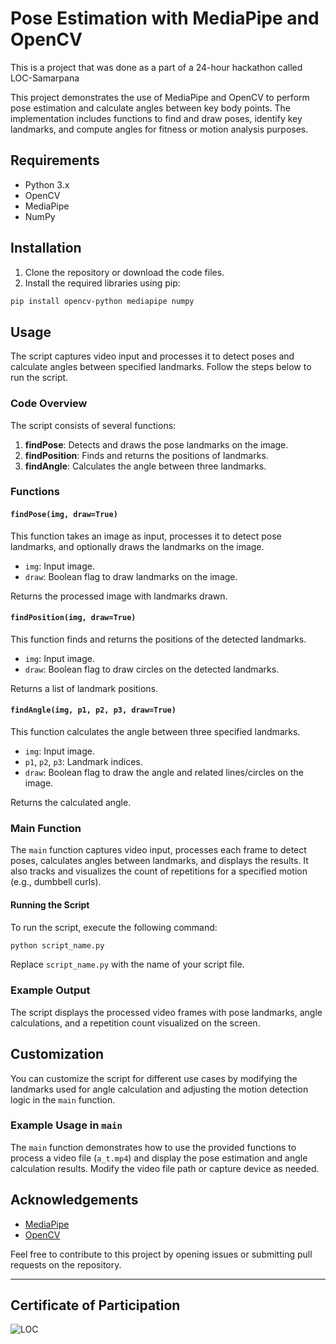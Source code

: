 # Pose Estimation with MediaPipe and OpenCV

This is a project that was done as a part of a 24-hour hackathon called LOC-Samarpana

This project demonstrates the use of MediaPipe and OpenCV to perform pose estimation and calculate angles between key body points. The implementation includes functions to find and draw poses, identify key landmarks, and compute angles for fitness or motion analysis purposes.

## Requirements

- Python 3.x
- OpenCV
- MediaPipe
- NumPy

## Installation

1. Clone the repository or download the code files.
2. Install the required libraries using pip:

```bash
pip install opencv-python mediapipe numpy
```

## Usage

The script captures video input and processes it to detect poses and calculate angles between specified landmarks. Follow the steps below to run the script.

### Code Overview

The script consists of several functions:

1. **findPose**: Detects and draws the pose landmarks on the image.
2. **findPosition**: Finds and returns the positions of landmarks.
3. **findAngle**: Calculates the angle between three landmarks.

### Functions

#### `findPose(img, draw=True)`

This function takes an image as input, processes it to detect pose landmarks, and optionally draws the landmarks on the image.

- `img`: Input image.
- `draw`: Boolean flag to draw landmarks on the image.

Returns the processed image with landmarks drawn.

#### `findPosition(img, draw=True)`

This function finds and returns the positions of the detected landmarks.

- `img`: Input image.
- `draw`: Boolean flag to draw circles on the detected landmarks.

Returns a list of landmark positions.

#### `findAngle(img, p1, p2, p3, draw=True)`

This function calculates the angle between three specified landmarks.

- `img`: Input image.
- `p1`, `p2`, `p3`: Landmark indices.
- `draw`: Boolean flag to draw the angle and related lines/circles on the image.

Returns the calculated angle.

### Main Function

The `main` function captures video input, processes each frame to detect poses, calculates angles between landmarks, and displays the results. It also tracks and visualizes the count of repetitions for a specified motion (e.g., dumbbell curls).

#### Running the Script

To run the script, execute the following command:

```bash
python script_name.py
```

Replace `script_name.py` with the name of your script file.

### Example Output

The script displays the processed video frames with pose landmarks, angle calculations, and a repetition count visualized on the screen.

## Customization

You can customize the script for different use cases by modifying the landmarks used for angle calculation and adjusting the motion detection logic in the `main` function.

### Example Usage in `main`

The `main` function demonstrates how to use the provided functions to process a video file (`a_t.mp4`) and display the pose estimation and angle calculation results. Modify the video file path or capture device as needed.

## Acknowledgements

- [MediaPipe](https://mediapipe.dev)
- [OpenCV](https://opencv.org)

Feel free to contribute to this project by opening issues or submitting pull requests on the repository.

---

## Certificate of Participation
![LOC](https://github.com/Akshathamk-123/AI-Trainer-OpenCV/assets/92522733/becf9341-72e2-4fb2-b659-f9d3a3a94078)

